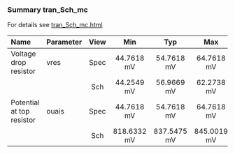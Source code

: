 ### Summary tran_Sch_mc

For details see <a href='tran_Sch_mc.html'>tran_Sch_mc.html</a>

|**Name**|**Parameter**|**View**|**Min** | **Typ** | **Max**|
|:---|:---|:---:|:---:|:---:|:---:|
|Voltage drop resistor|vres | Spec | 44.7618 mV | 54.7618 mV | 64.7618 mV |
| | | Sch|44.2549 mV | 56.9669 mV | 62.2738 mV |
|Potential at top resistor|ouais | Spec | 44.7618 mV | 54.7618 mV | 64.7618 mV |
| | | Sch|818.6332 mV | 837.5475 mV | 845.0019 mV |
